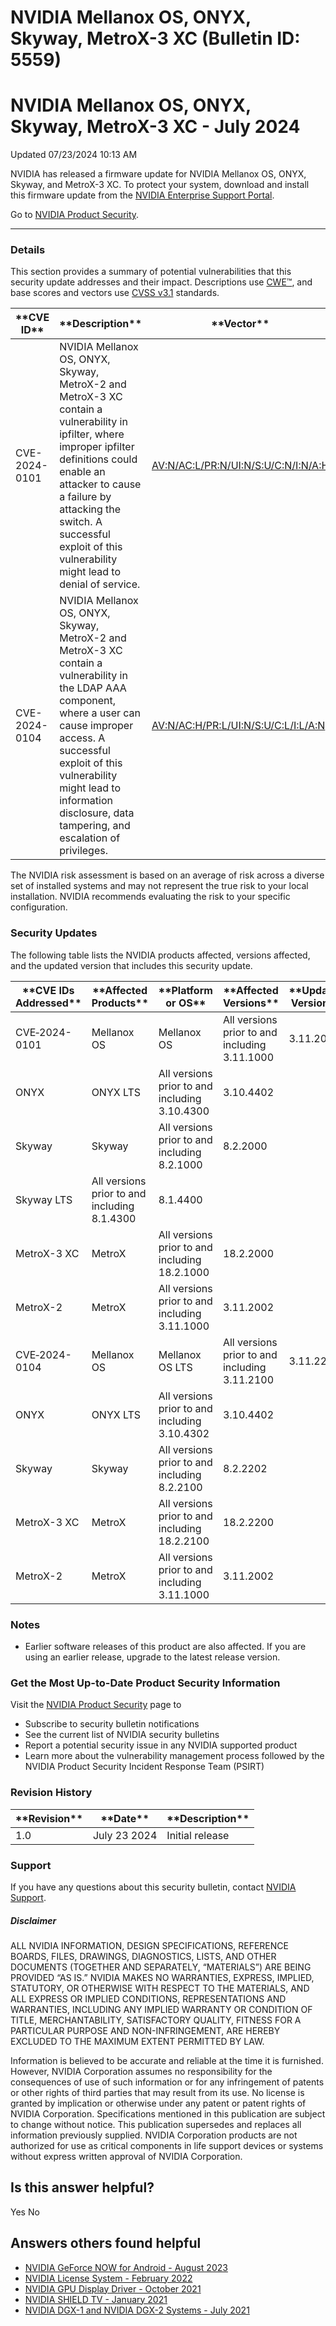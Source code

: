 # NVIDIA Mellanox OS, ONYX, Skyway, MetroX-3 XC (Bulletin ID: 5559)



 NVIDIA Mellanox OS, ONYX, Skyway, MetroX-3 XC - July 2024
============================================================================




 Updated 07/23/2024 10:13 AM



NVIDIA has released a firmware update for NVIDIA Mellanox OS, ONYX, Skyway, and MetroX-3 XC. To protect your system, download and install this firmware update from the [NVIDIA Enterprise Support Portal](https://enterprise-support.nvidia.com/s/).


Go to [NVIDIA Product Security](https://www.nvidia.com/security/).






---




### Details


This section provides a summary of potential vulnerabilities that this security update addresses and their impact. Descriptions use [CWE™](https://cwe.mitre.org/), and base scores and vectors use [CVSS v3.1](https://www.first.org/cvss/specification-document) standards. 





| \*\*CVE ID\*\* | \*\*Description\*\* | \*\*Vector\*\* | \*\*Base Score\*\* | \*\*Severity\*\* | \*\*CWE\*\* | \*\*Impacts\*\* |
| --- | --- | --- | --- | --- | --- | --- |
| CVE-2024-0101 | NVIDIA Mellanox OS, ONYX, Skyway, MetroX-2 and MetroX-3 XC contain a vulnerability in ipfilter, where improper ipfilter definitions could enable an attacker to cause a failure by attacking the switch. A successful exploit of this vulnerability might lead to denial of service. | [AV:N/AC:L/PR:N/UI:N/S:U/C:N/I:N/A:H](https://nvd.nist.gov/vuln-metrics/cvss/v3-calculator?vector=AV:N/AC:L/PR:N/UI:N/S:U/C:N/I:N/A:H&version=3.1) | 7.5 | High | [CWE‑693](https://cwe.mitre.org/data/definitions/693.html) | Denial of service |
| CVE-2024-0104 | NVIDIA Mellanox OS, ONYX, Skyway, MetroX-2 and MetroX-3 XC contain a vulnerability in the LDAP AAA component, where a user can cause improper access. A successful exploit of this vulnerability might lead to information disclosure, data tampering, and escalation of privileges. | [AV:N/AC:H/PR:L/UI:N/S:U/C:L/I:L/A:N](https://nvd.nist.gov/vuln-metrics/cvss/v3-calculator?vector=AV:N/AC:H/PR:L/UI:N/S:U/C:L/I:L/A:N&version=3.1) | 4.2 | Medium | [CWE‑284](https://cwe.mitre.org/data/definitions/284.html) | Information disclosure, data tampering, escalation of privileges |



The NVIDIA risk assessment is based on an average of risk across a diverse set of installed systems and may not represent the true risk to your local installation. NVIDIA recommends evaluating the risk to your specific configuration.


### Security Updates


The following table lists the NVIDIA products affected, versions affected, and the updated version that includes this security update.











| \*\*CVE IDs Addressed\*\* | \*\*Affected Products\*\* | \*\*Platform or OS\*\* | \*\*Affected Versions\*\* | \*\*Updated Version\*\* |
| --- | --- | --- | --- | --- |
| CVE‑2024-0101 | Mellanox OS | Mellanox OS | All versions prior to and including 3.11.1000 | 3.11.2002 |
| ONYX | ONYX LTS | All versions prior to and including 3.10.4300 | 3.10.4402 |
| Skyway | Skyway | All versions prior to and including 8.2.1000 | 8.2.2000 |
| Skyway LTS | All versions prior to and including 8.1.4300 | 8.1.4400 |
| MetroX-3 XC | MetroX | All versions prior to and including 18.2.1000 | 18.2.2000 |
| MetroX-2 | MetroX | All versions prior to and including 3.11.1000 | 3.11.2002 |
| CVE‑2024-0104 | Mellanox OS | Mellanox OS LTS | All versions prior to and including 3.11.2100 | 3.11.2202 |
| ONYX | ONYX LTS | All versions prior to and including 3.10.4302 | 3.10.4402 |
| Skyway | Skyway | All versions prior to and including 8.2.2100 | 8.2.2202 |
| MetroX-3 XC | MetroX | All versions prior to and including 18.2.2100 | 18.2.2200 |
| MetroX-2 | MetroX | All versions prior to and including 3.11.1000 | 3.11.2002 |



### Notes


* Earlier software releases of this product are also affected. If you are using an earlier release, upgrade to the latest release version.


### Get the Most Up-to-Date Product Security Information


Visit the [NVIDIA Product Security](https://www.nvidia.com/security) page to


* Subscribe to security bulletin notifications
* See the current list of NVIDIA security bulletins
* Report a potential security issue in any NVIDIA supported product
* Learn more about the vulnerability management process followed by the NVIDIA Product Security Incident Response Team (PSIRT)


### Revision History









| \*\*Revision\*\* | \*\*Date\*\* | \*\*Description\*\* |
| --- | --- | --- |
| 1.0 | July 23 2024 | Initial release |



### Support


If you have any questions about this security bulletin, contact [NVIDIA Support](https://www.nvidia.com/object/support.html).


##### Disclaimer


ALL NVIDIA INFORMATION, DESIGN SPECIFICATIONS, REFERENCE BOARDS, FILES, DRAWINGS, DIAGNOSTICS, LISTS, AND OTHER DOCUMENTS (TOGETHER AND SEPARATELY, “MATERIALS”) ARE BEING PROVIDED “AS IS.” NVIDIA MAKES NO WARRANTIES, EXPRESS, IMPLIED, STATUTORY, OR OTHERWISE WITH RESPECT TO THE MATERIALS, AND ALL EXPRESS OR IMPLIED CONDITIONS, REPRESENTATIONS AND WARRANTIES, INCLUDING ANY IMPLIED WARRANTY OR CONDITION OF TITLE, MERCHANTABILITY, SATISFACTORY QUALITY, FITNESS FOR A PARTICULAR PURPOSE AND NON-INFRINGEMENT, ARE HEREBY EXCLUDED TO THE MAXIMUM EXTENT PERMITTED BY LAW.


Information is believed to be accurate and reliable at the time it is furnished. However, NVIDIA Corporation assumes no responsibility for the consequences of use of such information or for any infringement of patents or other rights of third parties that may result from its use. No license is granted by implication or otherwise under any patent or patent rights of NVIDIA Corporation. Specifications mentioned in this publication are subject to change without notice. This publication supersedes and replaces all information previously supplied. NVIDIA Corporation products are not authorized for use as critical components in life support devices or systems without express written approval of NVIDIA Corporation.










Is this answer helpful?
-----------------------



Yes
No







Answers others found helpful
----------------------------


* [ NVIDIA GeForce NOW for Android - August 2023](/app/answers/detail/a_id/5476/related/1)
* [ NVIDIA License System - February 2022](/app/answers/detail/a_id/5319/related/1)
* [ NVIDIA GPU Display Driver - October 2021](/app/answers/detail/a_id/5230/related/1)
* [ NVIDIA SHIELD TV - January 2021](/app/answers/detail/a_id/5148/related/1)
* [ NVIDIA DGX-1 and NVIDIA DGX-2 Systems - July 2021](/app/answers/detail/a_id/5213/related/1)









